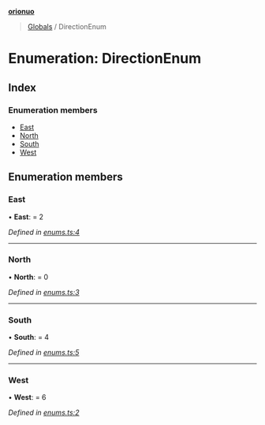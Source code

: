 **[orionuo](../README.md)**

> [Globals](../globals.md) / DirectionEnum

# Enumeration: DirectionEnum

## Index

### Enumeration members

* [East](directionenum.md#east)
* [North](directionenum.md#north)
* [South](directionenum.md#south)
* [West](directionenum.md#west)

## Enumeration members

### East

•  **East**:  = 2

*Defined in [enums.ts:4](https://github.com/msviha/orionuo/blob/4da48c7/src/enums.ts#L4)*

___

### North

•  **North**:  = 0

*Defined in [enums.ts:3](https://github.com/msviha/orionuo/blob/4da48c7/src/enums.ts#L3)*

___

### South

•  **South**:  = 4

*Defined in [enums.ts:5](https://github.com/msviha/orionuo/blob/4da48c7/src/enums.ts#L5)*

___

### West

•  **West**:  = 6

*Defined in [enums.ts:2](https://github.com/msviha/orionuo/blob/4da48c7/src/enums.ts#L2)*
